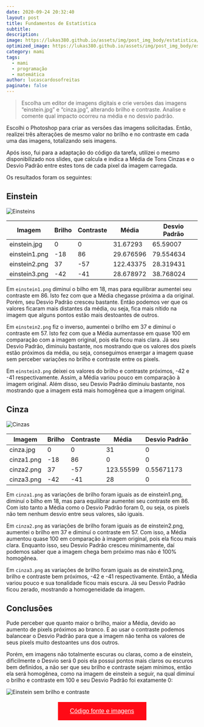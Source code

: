 ```yaml
---
date: 2020-09-24 20:32:40
layout: post
title: Fundamentos de Estatística
subtitle: 
description: 
image: https://lukas380.github.io/assets/img/post_img_body/estatistica/einstein.jpg
optimized_image: https://lukas380.github.io/assets/img/post_img_body/estatistica/einstein.jpg
category: mami
tags:
  - mami
  - programação
  - matemática
author: lucascardosofreitas
paginate: false
---
```


>  Escolha um editor de imagens digitais e crie versões das imagens “einstein.jpg” e “cinza.jpg”, alterando brilho e contraste. Analise e comente qual impacto ocorreu na média e no desvio padrão.

Escolhi o Photoshop para criar as versões das imagens solicitadas. Então, realizei três alterações de mesmo valor no brilho e no contraste em cada uma das imagens, totalizando seis imagens.


Após isso, fui para a adaptação do código da tarefa, utilizei o mesmo disponibilizado nos slides, que calcula e indica a Média de Tons Cinzas e o Desvio Padrão entre estes tons de cada pixel da imagem carregada.

Os resultados foram os seguintes:

## Einstein

![Einsteins]( https://lukas380.github.io/assets/img/post_img_body/einsteins.png)
<table>
  <thead>
    <tr>
      <th>Imagem</th>
      <th>Brilho</th>
      <th>Contraste</th>
      <th>Média</th>
      <th>Desvio Padrão</th>
    </tr>
  </thead>
  <tbody>
    <tr>
      <td>einstein.jpg</td>
      <td>0</td>
      <td>0</td>
      <td>31.67293</td>
      <td>65.59007</td>
    </tr>
    <tr>
      <td>einstein1.png</td>
      <td>-18</td>
      <td>86</td>
      <td>29.676596</td>
      <td>79.554634</td>
    </tr>
    <tr>
      <td>einstein2.png</td>
      <td>37</td>
      <td>-57</td>
      <td>122.43375</td>
      <td>28.319431</td>
    </tr>
    <tr>
      <td>einstein3.png</td>
      <td>-42</td>
      <td>-41</td>
      <td>28.678972</td>
      <td>38.768024</td>
    </tr>
  </tbody>
</table>


Em `einstein1.png` diminuí o bilho em 18, mas para equilibrar aumentei seu contraste em 86. Isto fez com que a Média chegasse próxima a da original. Porém, seu Desvio Padrão cresceu bastante. Então podemos ver que os valores ficaram mais distantes da média, ou seja, fica mais nítido na imagem que alguns pontos estão mais destoantes de outros.

Em `einstein2.png` fiz o inverso, aumentei o brilho em 37 e diminuí o contraste em 57. Isto fez com que a Média aumentasse em quase 100 em comparação com a imagem original, pois ela ficou mais clara. Já seu Desvio Padrão, diminuiu bastante, nos mostrando que os valores dos pixels estão próximos da média, ou seja, conseguimos enxergar a imagem quase sem perceber variações no brilho e contraste entre os pixels.

Em `einstein3.png` deixei os valores do brilho e contraste próximos, -42 e -41 respectivamente. Assim, a Média variou pouco em comparação à imagem original. Além disso, seu Desvio Padrão diminuiu bastante, nos mostrando que a imagem está mais homogênea que a imagem original.


## Cinza

![Cinzas](https://lukas380.github.io/assets/img/post_img_body/cinzas.png)
<table>
  <thead>
    <tr>
      <th>Imagem</th>
      <th>Brilho</th>
      <th>Contraste</th>
      <th>Média</th>
      <th>Desvio Padrão</th>
    </tr>
  </thead>
  <tbody>
    <tr>
      <td>cinza.jpg</td>
      <td>0</td>
      <td>0</td>
      <td>31</td>
      <td>0</td>
    </tr>
    <tr>
      <td>cinza1.png</td>
      <td>-18</td>
      <td>86</td>
      <td>0</td>
      <td>0</td>
    </tr>
    <tr>
      <td>cinza2.png</td>
      <td>37</td>
      <td>-57</td>
      <td>123.55599</td>
      <td>0.55671173</td>
    </tr>
    <tr>
      <td>cinza3.png</td>
      <td>-42</td>
      <td>-41</td>
      <td>28</td>
      <td>0</td>
    </tr>
  </tbody>
</table>

Em `cinza1.png` as variações de brilho foram iguais as de einstein1.png, diminuí o bilho em 18, mas para equilibrar aumentei seu contraste em 86. Com isto tanto a Média como o Desvio Padrão foram 0, ou seja, os pixels não tem nenhum desvio entre seus valores, são iguais.

Em `cinza2.png` as variações de brilho foram iguais as de einstein2.png, aumentei o brilho em 37 e diminuí o contraste em 57. Com isso, a Média aumentou quase 100 em comparação à imagem original, pois ela ficou mais clara. Enquanto isso, seu Desvio Padrão cresceu minimamente, daí podemos saber que a imagem chega bem próximo mas não é 100% homogênea.

Em `cinza3.png` as variações de brilho foram iguais as de einstein3.png, brilho e contraste bem próximos, -42 e -41 respectivamente. Então, a Média variou pouco e sua tonalidade ficou mais escura. Já seu Desvio Padrão ficou zerado, mostrando a homogeneidade da imagem.


## Conclusões

Pude perceber que quanto maior o brilho, maior a Média, devido ao aumento de pixels próximos ao branco. E ao usar o contraste podemos balancear o Desvio Padrão para que a imagem não tenha os valores de seus pixels muito destoantes uns dos outros. 

Porém, em imagens não totalmente escuras ou claras, como a de einstein, dificilmente o Desvio será 0 pois ela possui pontos mais claros ou escuros bem definidos, a não ser que seu brilho e contraste sejam mínimos, então ela será homogênea, como na imagem de einstein a seguir, na qual diminuí o brilho e contraste em 100 e seu Desvio Padrão foi exatamente 0:

![Einstein sem brilho e contraste](https://lukas380.github.io/assets/img/post_img_body/estatistica/einstein_s_brilho_contraste.jpg)

<center>
  <button style="background-color: #ff0a16; border: none; padding: 15px 32px; text-align: center; text-decoration: none; display: inline-block; font-size: 16px; margin: 4px 2px; cursor: pointer;"> 
  <a href="https://drive.google.com/drive/folders/1N-flvTw4xvF-oTVxfC4GiEjc5xLPMgAT?usp=sharing" style="color: white;">Código fonte e imagens</a>
  </button>
</center>